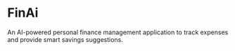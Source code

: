 # FinAi
An AI-powered personal finance management application to track expenses and provide smart savings suggestions.
